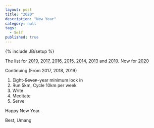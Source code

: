 ```yaml
---
layout: post
title: "2020"
description: "New Year"
category: null
tags: 
  - Self
published: true
---
```

 
{% include JB/setup %}

The list for [2019](http://umangsaini.site/2018/12/2019/), [2017](https://umangsaini.site/2016/12/2017/), [2016](http://umangsaini.site/2015/12/2016/), [2015](http://umangsaini.site/2014/12/2015/), [2014](http://umangsaini.site/2013/12/2014/), [2013](http://umangsaini.site/2012/12/2013/) and [2010](http://umangsaini.site/2009/12/resolve/). Now for [2020](http://umangsaini.site/2019/12/2020/)

Continuing (From 2017, 2018, 2019)
1. Eight-~~Seven~~-year minimum lock in
2. Run 5km, Cycle 10km per week
3. Write
4. Meditate
5. Serve

Happy New Year.

Best, Umang
